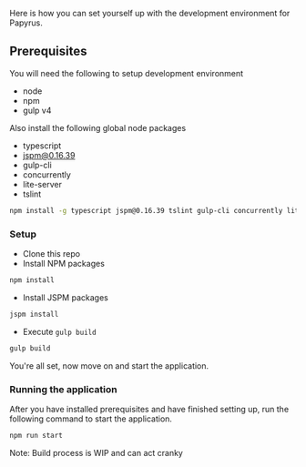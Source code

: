 Here is how you can set yourself up with the development environment for Papyrus.

## Prerequisites
You will need the following to setup development environment

- node
- npm
- gulp v4

Also install the following global node packages

- typescript
- jspm@0.16.39
- gulp-cli
- concurrently
- lite-server
- tslint

``` bash
npm install -g typescript jspm@0.16.39 tslint gulp-cli concurrently lite-server
```

### Setup
- Clone this repo
- Install NPM packages
``` bash
npm install
```

- Install JSPM packages
``` bash
jspm install
```

- Execute `gulp build`
``` bash
gulp build
```

You're all set, now move on and start the application.

### Running the application
After you have installed prerequisites and have finished setting up, run the following command to start the application.

``` bash
npm run start
```

Note: Build process is WIP and can act cranky
